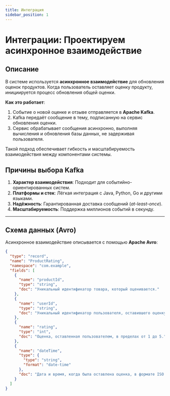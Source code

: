 ```yaml
---
title: Интеграция
sidebar_position: 1
---
```


# Интеграции: Проектируем асинхронное взаимодействие

## Описание

В системе используется **асинхронное взаимодействие** для обновления оценок продуктов. Когда пользователь оставляет оценку продукту, инициируется процесс обновления общей оценки. 

**Как это работает**:
1. Событие о новой оценке и отзыве отправляется в **Apache Kafka**.
2. Kafka передаёт сообщение в тему, подписанную на сервис обновления оценки.
3. Сервис обрабатывает сообщения асинхронно, выполняя вычисления и обновления базы данных, не задерживая пользователя.

Такой подход обеспечивает гибкость и масштабируемость взаимодействия между компонентами системы.

## Причины выбора Kafka

1. **Характер взаимодействия**: Подходит для событийно-ориентированных систем.
2. **Платформы и стек**: Лёгкая интеграция с Java, Python, Go и другими языками.
3. **Надёжность**: Гарантированная доставка сообщений (*at-least-once*).
4. **Масштабируемость**: Поддержка миллионов событий в секунду.

---

## Схема данных (Avro)

Асинхронное взаимодействие описывается с помощью **Apache Avro**:

```json
{
  "type": "record",
  "name": "ProductRating",
  "namespace": "com.example",
  "fields": [
    {
      "name": "productId",
      "type": "string",
      "doc": "Уникальный идентификатор товара, который оценивается."
    },
    {
      "name": "userId",
      "type": "string",
      "doc": "Уникальный идентификатор пользователя, оставившего оценку."
    },
    {
      "name": "rating",
      "type": "int",
      "doc": "Оценка, оставленная пользователем, в пределах от 1 до 5."
    },
    {
      "name": "dateTime",
      "type": {
        "type": "string",
        "format": "date-time"
      },
      "doc": "Дата и время, когда была оставлена оценка, в формате ISO 8601."
    }
  ]
}
